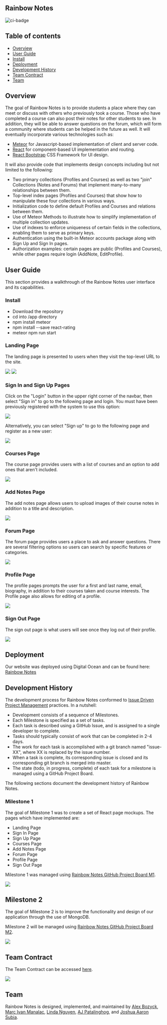 ## Rainbow Notes

![ci-badge](https://github.com/rainbow-notes/rainbow-notes/workflows/ci-rainbow-notes/badge.svg)

## Table of contents

* [Overview](#overview)
* [User Guide](#user-guide)
* [Install](#install)
* [Deployment](#deployment)
* [Development History](#development-history)
* [Team Contract](#team-contract)
* [Team](#team)

## Overview

The goal of Rainbow Notes is to provide students a place where they can meet or discuss with others who previously took a course. Those who have completed a course can also post their notes for other students to see. In addition, they will be able to answer questions on the forum, which will form a community where students can be helped in the future as well. It will eventually incorporate various technologies such as:

* [Meteor](https://www.meteor.com/) for Javascript-based implementation of client and server code.
* [React](https://reactjs.org/) for component-based UI implementation and routing.
* [React Bootstrap](https://react-bootstrap.github.io/) CSS Framework for UI design.

It will also provide code that implements design concepts including but not limited to the following:

* Two primary collections (Profiles and Courses) as well as two "join" Collections (Notes and Forums) that implement many-to-many relationships between them.
* Top-level index pages (Profiles and Courses) that show how to manipulate these four collections in various ways.
* Initialization code to define default Profiles and Courses and relations between them.
* Use of Meteor Methods to illustrate how to simplify implementation of multiple collection updates.
* Use of indexes to enforce uniqueness of certain fields in the collections, enabling them to serve as primary keys.
* Authentication using the built-in Meteor accounts package along with Sign Up and Sign In pages.
* Authorization examples: certain pages are public (Profiles and Courses), while other pages require login (AddNote, EditProfile).

## User Guide

This section provides a walkthrough of the Rainbow Notes user interface and its capabilities.

### Install
* Download the repository
* cd into /app directory
* npm install meteor
* npm install --save react-rating
* meteor npm run start

### Landing Page

The landing page is presented to users when they visit the top-level URL to the site.

![](images/landing-1.png)
![](images/landing-2.png)

### Sign In and Sign Up Pages

Click on the "Login" button in the upper right corner of the navbar, then select "Sign in" to go to the following page and login. You must have been previously registered with the system to use this option:

![](images/sign-in.png)

Alternatively, you can select "Sign up" to go to the following page and register as a new user:

![](images/sign-up.png)

### Courses Page 

The course page provides users with a list of courses and an option to add ones that aren't included. 

![](images/courses.png)

### Add Notes Page
The add notes page allows users to upload images of their course notes in addition to a title and description.

![](images/add-notes.png)

### Forum Page
The forum page provides users a place to ask and answer questions. There are several filtering options so users can search by specific features or categories.

![](images/forum.png)

### Profile Page
The profile pages prompts the user for a first and last name, email, biography, in addition to their courses taken and course interests. The Profile page also allows for editing of a profile.

![](images/profile.png)

### Sign Out Page
The sign out page is what users will see once they log out of their profile.

![](images/sign-out.png)

## Deployment
Our website was deployed using Digital Ocean and can be found here: [Rainbow Notes](http://146.190.34.247/)

## Development History

The development process for Rainbow Notes conformed to [Issue Driven Project Management](http://courses.ics.hawaii.edu/ics314f19/modules/project-management/) practices. In a nutshell:

* Development consists of a sequence of Milestones.
* Each Milestone is specified as a set of tasks.
* Each task is described using a GitHub Issue, and is assigned to a single developer to complete.
* Tasks should typically consist of work that can be completed in 2-4 days.
* The work for each task is accomplished with a git branch named "issue-XX", where XX is replaced by the issue number.
* When a task is complete, its corresponding issue is closed and its corresponding git branch is merged into master.
* The state (todo, in progress, complete) of each task for a milestone is managed using a GitHub Project Board.

The following sections document the development history of Rainbow Notes.

### Milestone 1

The goal of Milestone 1 was to create a set of React page mockups. The pages which have implemented are:

* Landing Page
* Sign In Page
* Sign Up Page
* Courses Page
* Add Notes Page
* Forum Page
* Profile Page
* Sign Out Page

Milestone 1 was managed using [Rainbow Notes GitHub Project Board M1](https://github.com/orgs/rainbow-notes/projects/1).

![](images/m1.png)

## Milestone 2
The goal of Milestone 2 is to improve the functionality and design of our application through the use of MongoDB.

Milestone 2 will be managed using [Rainbow Notes GitHub Project Board M2](https://github.com/orgs/rainbow-notes/projects/3).

![](images/m2.png)

## Team Contract
The Team Contract can be accessed [here](https://docs.google.com/document/d/1BYhkQZ8t0XISmMmo7v_vEQqs3v2YHlsyFllaGU7u8lg/edit?usp=sharing).

![](images/team-contract.png)

## Team
Rainbow Notes is designed, implemented, and maintained by [Alex Bozyck](https://abozb01.github.io/), [Marc Ivan Manalac](https://marcivanmanalac.github.io/), [Linda Nguyen](https://lindanguyen25.github.io), [AJ Patalinghog](https://aj-patalinghog.github.io), and [Joshua Aaron Subia](https://josh-subia.github.io/).
